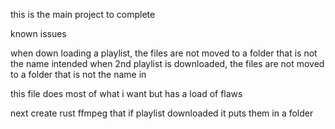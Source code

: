 this is the main project to complete 

known issues

when down loading a playlist, the files are not moved to a folder that is  not the name intended
when 2nd playlist is downloaded, the files are not moved to a folder that is  not the name in


this file does most of what i want but has a load of flaws

next create rust ffmpeg that if playlist downloaded it puts them in a folder 